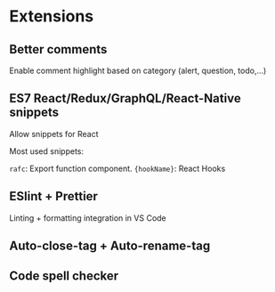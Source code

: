 # Extensions

## Better comments

Enable comment highlight based on category (alert, question, todo,...)

## ES7 React/Redux/GraphQL/React-Native snippets

Allow snippets for React

Most used snippets:

`rafc`: Export function component.
`{hookName}`: React Hooks

## ESlint + Prettier

Linting + formatting integration in VS Code

## Auto-close-tag + Auto-rename-tag

## Code spell checker

